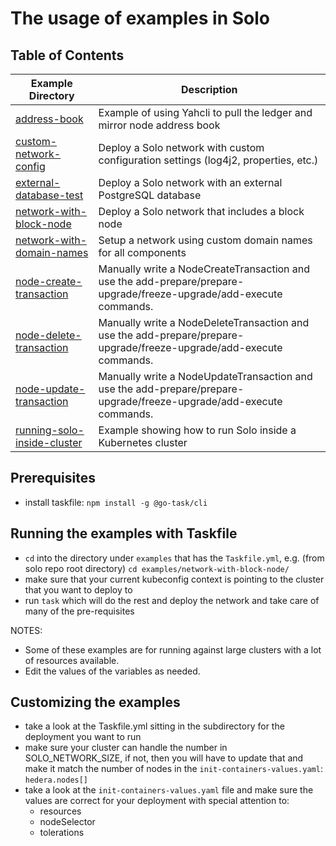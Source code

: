 # The usage of examples in Solo

## Table of Contents

| Example Directory                                         | Description                                                                                                         |
|-----------------------------------------------------------|---------------------------------------------------------------------------------------------------------------------|
| [address-book](./address-book/)                           | Example of using Yahcli to pull the ledger and mirror node address book                                             |
| [custom-network-config](./custom-network-config/)         | Deploy a Solo network with custom configuration settings (log4j2, properties, etc.)                                 |
| [external-database-test](./external-database-test/)       | Deploy a Solo network with an external PostgreSQL database                                                          |
| [network-with-block-node](./network-with-block-node/)     | Deploy a Solo network that includes a block node                                                                    |
| [network-with-domain-names](./network-with-domain-names/) | Setup a network using custom domain names for all components                                                        |
| [node-create-transaction](./node-create-transaction/)     | Manually write a NodeCreateTransaction and use the add-prepare/prepare-upgrade/freeze-upgrade/add-execute commands. |
| [node-delete-transaction](./node-delete-transaction/)     | Manually write a NodeDeleteTransaction and use the add-prepare/prepare-upgrade/freeze-upgrade/add-execute commands. |
| [node-update-transaction](./node-update-transaction/)     | Manually write a NodeUpdateTransaction and use the add-prepare/prepare-upgrade/freeze-upgrade/add-execute commands. |
| [running-solo-inside-cluster](./running-solo-inside-cluster/) | Example showing how to run Solo inside a Kubernetes cluster                                                         |

## Prerequisites

* install taskfile: `npm install -g @go-task/cli`

## Running the examples with Taskfile

* `cd` into the directory under `examples` that has the `Taskfile.yml`, e.g. (from solo repo root directory) `cd examples/network-with-block-node/`
* make sure that your current kubeconfig context is pointing to the cluster that you want to deploy to
* run `task` which will do the rest and deploy the network and take care of many of the pre-requisites

NOTES:

* Some of these examples are for running against large clusters with a lot of resources available.
* Edit the values of the variables as needed.

## Customizing the examples

* take a look at the Taskfile.yml sitting in the subdirectory for the deployment you want to run
* make sure your cluster can handle the number in SOLO\_NETWORK\_SIZE, if not, then you will have to update that and make it match the number of nodes in the `init-containers-values.yaml`: `hedera.nodes[]`
* take a look at the `init-containers-values.yaml` file and make sure the values are correct for your deployment with special attention to:
  * resources
  * nodeSelector
  * tolerations
